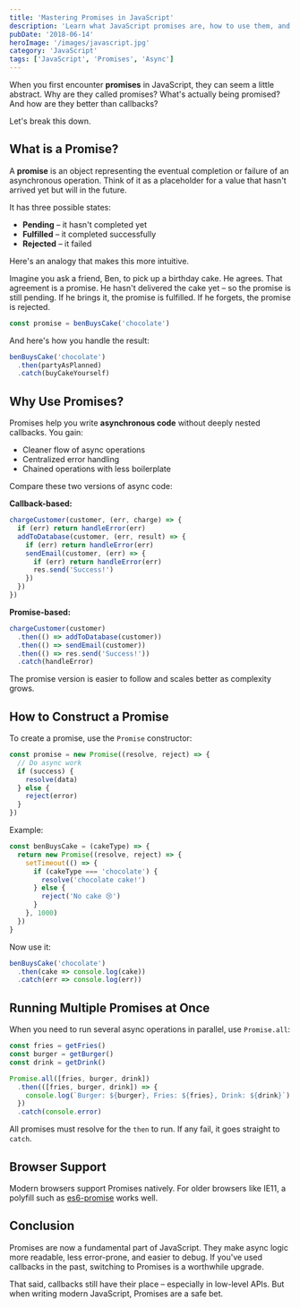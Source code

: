 ```yaml
---
title: 'Mastering Promises in JavaScript'
description: 'Learn what JavaScript promises are, how to use them, and why they're a cleaner alternative to callbacks for handling async operations.'
pubDate: '2018-06-14'
heroImage: '/images/javascript.jpg'
category: 'JavaScript'
tags: ['JavaScript', 'Promises', 'Async']
---
```


When you first encounter **promises** in JavaScript, they can seem a little abstract. Why are they called promises? What's actually being promised? And how are they better than callbacks?

Let's break this down.

## What is a Promise?

A **promise** is an object representing the eventual completion or failure of an asynchronous operation. Think of it as a placeholder for a value that hasn't arrived yet but will in the future.

It has three possible states:

- **Pending** – it hasn't completed yet
- **Fulfilled** – it completed successfully
- **Rejected** – it failed

Here's an analogy that makes this more intuitive.

Imagine you ask a friend, Ben, to pick up a birthday cake. He agrees. That agreement is a promise. He hasn't delivered the cake yet – so the promise is still pending. If he brings it, the promise is fulfilled. If he forgets, the promise is rejected.

```js
const promise = benBuysCake('chocolate')
```

And here's how you handle the result:

```js
benBuysCake('chocolate')
  .then(partyAsPlanned)
  .catch(buyCakeYourself)
```

## Why Use Promises?

Promises help you write **asynchronous code** without deeply nested callbacks. You gain:

- Cleaner flow of async operations
- Centralized error handling
- Chained operations with less boilerplate

Compare these two versions of async code:

**Callback-based:**

```js
chargeCustomer(customer, (err, charge) => {
  if (err) return handleError(err)
  addToDatabase(customer, (err, result) => {
    if (err) return handleError(err)
    sendEmail(customer, (err) => {
      if (err) return handleError(err)
      res.send('Success!')
    })
  })
})
```

**Promise-based:**

```js
chargeCustomer(customer)
  .then(() => addToDatabase(customer))
  .then(() => sendEmail(customer))
  .then(() => res.send('Success!'))
  .catch(handleError)
```

The promise version is easier to follow and scales better as complexity grows.

## How to Construct a Promise

To create a promise, use the `Promise` constructor:

```js
const promise = new Promise((resolve, reject) => {
  // Do async work
  if (success) {
    resolve(data)
  } else {
    reject(error)
  }
})
```

Example:

```js
const benBuysCake = (cakeType) => {
  return new Promise((resolve, reject) => {
    setTimeout(() => {
      if (cakeType === 'chocolate') {
        resolve('chocolate cake!')
      } else {
        reject('No cake 😢')
      }
    }, 1000)
  })
}
```

Now use it:

```js
benBuysCake('chocolate')
  .then(cake => console.log(cake))
  .catch(err => console.log(err))
```

## Running Multiple Promises at Once

When you need to run several async operations in parallel, use `Promise.all`:

```js
const fries = getFries()
const burger = getBurger()
const drink = getDrink()

Promise.all([fries, burger, drink])
  .then(([fries, burger, drink]) => {
    console.log(`Burger: ${burger}, Fries: ${fries}, Drink: ${drink}`)
  })
  .catch(console.error)
```

All promises must resolve for the `then` to run. If any fail, it goes straight to `catch`.

## Browser Support

Modern browsers support Promises natively. For older browsers like IE11, a polyfill such as [es6-promise](https://github.com/stefanpenner/es6-promise) works well.

## Conclusion

Promises are now a fundamental part of JavaScript. They make async logic more readable, less error-prone, and easier to debug. If you've used callbacks in the past, switching to Promises is a worthwhile upgrade.

That said, callbacks still have their place – especially in low-level APIs. But when writing modern JavaScript, Promises are a safe bet.
